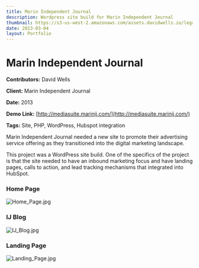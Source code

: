```yaml
---
title: Marin Independent Journal
description: Wordpress site build for Marin Independent Journal
thumbnail: https://s3-us-west-2.amazonaws.com/assets.davidwells.io/legacy/2015/03/1425429573_Home_Page.jpg
date: 2013-03-04
layout: Portfolio
---
```


# Marin Independent Journal

**Contributors:** David Wells

**Client:** Marin Independent Journal

**Date:** 2013

**Demo Link:** [http://mediasuite.marinij.com/](http://mediasuite.marinij.com/)

**Tags:** Site, PHP, WordPress, Hubspot integration

Marin Independent Journal needed a new site to promote their advertising service offering as they transitioned into the digital marketing landscape.

This project was a WordPress site build. One of the specifics of the project is that the site needed to have an inbound marketing focus and have landing pages, calls to action, and lead tracking mechanisms that integrated into HubSpot.

### Home Page

![](https://s3-us-west-2.amazonaws.com/assets.davidwells.io/work/marin-journal-Home_Page.jpg "Home_Page.jpg")

### IJ Blog

![](https://s3-us-west-2.amazonaws.com/assets.davidwells.io/work/marin-journal-IJ_Blog.jpg "IJ_Blog.jpg")

### Landing Page

![](https://s3-us-west-2.amazonaws.com/assets.davidwells.io/work/marin-journal-Landing_Page.jpg "Landing_Page.jpg")
